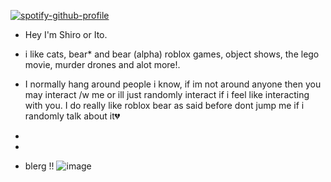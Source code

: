 [![spotify-github-profile](https://spotify-github-profile.kittinanx.com/api/view?uid=31ofyqlkho6h6uzxsh4ac4uafm5a&cover_image=true&theme=default&show_offline=false&background_color=e9e07c&interchange=false&bar_color=38f088)](https://github.com/kittinan/spotify-github-profile)



-  Hey I'm Shiro or Ito. 
  
- i like cats, bear* and bear (alpha) roblox games, object shows, the lego movie, murder drones and alot more!.
- I normally hang around people i know, if im not around anyone then you may interact /w me or ill just randomly interact if i feel like interacting with you.
I do really like roblox bear as said before dont jump me if i randomly talk about it💔
- 
- 
- blerg
  !!
  ![image](https://media1.tenor.com/m/ti5s1_w7eb4AAAAC/shiro-ito.gif)

<!---
Dynamush is a ✨ special ✨ repository because its `README.md` (this file) appears on your GitHub profile.
You can click the Preview link to take a look at your changes.
--->
